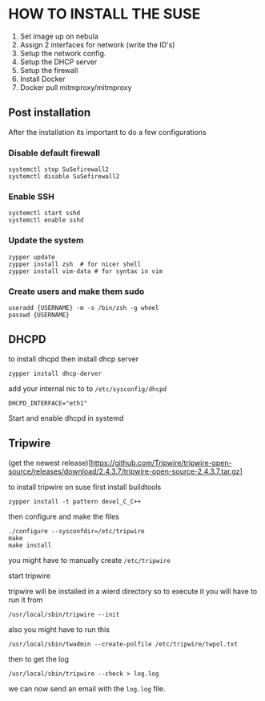 # HOW TO INSTALL THE SUSE

1. Set image up on nebula
2. Assign 2 interfaces for network (write the ID's)
3. Setup the network config.
4. Setup the DHCP server
5. Setup the firewall
6. Install Docker
7. Docker pull mitmproxy/mitmproxy

## Post installation
After the installation its important to do a few configurations
### Disable default firewall
```
systemctl stop SuSefirewall2
systemctl disable SuSefirewall2
```
### Enable SSH
```
systemctl start sshd 
systemctl enable sshd
```
### Update the system
```
zypper update
zypper install zsh 	# for nicer shell
zypper install vim-data # for syntax in vim
```

### Create users and make them sudo

```
useradd {USERNAME} -m -s /bin/zsh -g wheel
passwd {USERNAME}
```


## DHCPD

to install dhcpd then install dhcp server
```
zypper install dhcp-derver
```

add your internal nic to to `/etc/sysconfig/dhcpd`
```
DHCPD_INTERFACE="eth1"
```

Start and enable dhcpd in systemd

## Tripwire

(get the newest release)[https://github.com/Tripwire/tripwire-open-source/releases/download/2.4.3.7/tripwire-open-source-2.4.3.7.tar.gz]

to install tripwire on suse first install buildtools

```
zypper install -t pattern devel_C_C++
```

then configure and make the files

```
./configure --sysconfdir=/etc/tripwire
make
make install
```

you might have to manually create `/etc/tripwire`

start tripwire

tripwire will be installed in a wierd directory so to execute it you will have to run it from

```
/usr/local/sbin/tripwire --init
```

also you might have to run this

```
/usr/local/sbin/twadmin --create-polfile /etc/tripwire/twpol.txt
```

then to get the log 

```
/usr/local/sbin/tripwire --check > log.log
```

we can now send an email with the `log.log` file.
